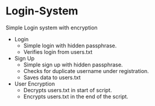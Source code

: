 # Login-System
Simple Login system with encryption

- Login  
  - Simple login with hidden passphrase.  
  - Verifies login from users.txt  
- Sign Up  
  - Simple sign up with hidden passphrase.  
  - Checks for duplicate username under registration.  
  - Saves data to users.txt  
- User Encryption  
  - Decrypts users.txt in start of script.  
  - Encrypts users.txt in the end of the script.  
